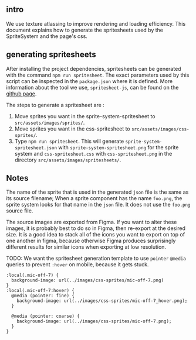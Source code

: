 ## intro
We use texture atlassing to improve rendering and loading efficiency. This document explains how to generate the spritesheets used by the SpriteSystem and the page's css.

## generating spritesheets

After installing the project dependencies, spritesheets can be generated with the command `npm run spritesheet`. The exact parameters used by this script can be inspected in the `package.json` where it is defined. More information about the tool we use, `spritesheet-js`, can be found on the [github page](https://github.com/mozillareality/spritesheet.js/).

The steps to generate a spritesheet are :

1. Move sprites you want in the sprite-system-spritesheet to `src/assets/images/sprites/`. 
1. Move sprites you want in the css-spritesheet to `src/assets/images/css-sprites/`. 
1. Type `npm run spritesheet`. This will generate
   `sprite-system-spritesheet.json` with `sprite-system-spritesheet.png` for the
   sprite system and
   `css-spritesheet.css` with `css-spritesheet.png` in the directory `src/assets/images/spritesheets/`.

## Notes

The name of the sprite that is used in the generated `json` file is the same as its source filename; When a sprite component has the name `foo.png`, the sprite system looks for that name in the `json` file. It does not use the `foo.png` source file.

The source images are exported from Figma. If you want to alter these images, it is probably best to do so in Figma, then re-export at the desired size. It is a good idea to stack all of the icons you want to export on top of one another in figma, because otherwise Figma produces surprisingly different results for similar icons when exporting at low resolution.

TODO: We want the spritesheet generation template to use `pointer` `@media` queries to prevent `:hover` on mobile, because it gets stuck.

```
:local(.mic-off-7) {
  background-image: url(../images/css-sprites/mic-off-7.png)
}
:local(.mic-off-7:hover) {
  @media (pointer: fine) {
    background-image: url(../images/css-sprites/mic-off-7_hover.png);
  }

  @media (pointer: coarse) {
    background-image: url(../images/css-sprites/mic-off-7.png);
  }
}
```
